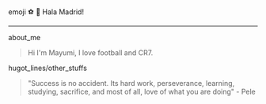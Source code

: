 emoji :soccer: :pray: Hala Madrid!
***
about_me
>  Hi I'm Mayumi, I love football and CR7.

hugot_lines/other_stuffs
> "Success is no accident. Its hard work, perseverance, learning, studying, sacrifice, and most of all, love of what you are doing" - Pele
